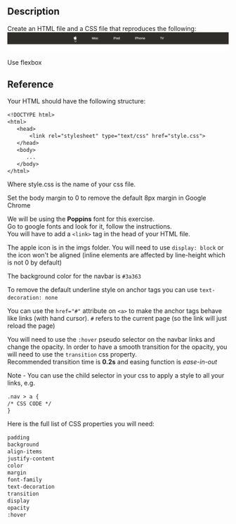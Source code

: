 ## Description

Create an HTML file and a CSS file that reproduces the following:
![goal](goal.gif)

Use flexbox

## Reference

Your HTML should have the following structure:

```
<!DOCTYPE html>
<html>
   <head>
       <link rel="stylesheet" type="text/css" href="style.css">
   </head>
   <body>
      ...
   </body>
</html>
```

Where style.css is the name of your css file.

Set the body margin to 0 to remove the default 8px margin in Google Chrome

We will be using the **Poppins** font for this exercise.  
Go to google fonts and look for it, follow the instructions.  
You will have to add a `<link>` tag in the head of your HTML file.

The apple icon is in the imgs folder.
You will need to use `display: block` or the icon won't be aligned (inline elements are affected by line-height which is not 0 by default)

The background color for the navbar is `#3a363`

To remove the default underline style on anchor tags you can use `text-decoration: none`

You can use the `href="#"` attribute on `<a>` to make the anchor tags behave like links (with hand cursor). `#` refers to the current page (so the link will just reload the page)

You will need to use the `:hover` pseudo selector on the navbar links and change the opacity.
In order to have a smooth transition for the opacity, you will need to use the `transition` css property.  
Recommended transition time is **0.2s** and easing function is _ease-in-out_

Note - You can use the child selector in your css to apply a style to all your links, e.g.

```
.nav > a {
/* CSS CODE */
}
```

Here is the full list of CSS properties you will need:

```
padding
background
align-items
justify-content
color
margin
font-family
text-decoration
transition
display
opacity
:hover
```
